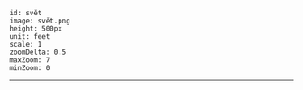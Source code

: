 ```leaflet
id: svět
image: svět.png
height: 500px
unit: feet
scale: 1
zoomDelta: 0.5
maxZoom: 7
minZoom: 0
```
---
